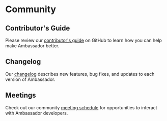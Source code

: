 # Community

## Contributor's Guide
Please review our [contributor's guide](https://github.com/datawire/ambassador/blob/master/DEVELOPING.md)
on GitHub to learn how you can help make Ambassador better.

## Changelog
Our [changelog](https://github.com/datawire/ambassador/blob/$branch$/CHANGELOG.md)
describes new features, bug fixes, and updates to each version of Ambassador.

## Meetings
Check out our community [meeting schedule](https://github.com/emissary-ingress/community/blob/main/MEETING_SCHEDULE.md) for opportunities to interact with Ambassador developers.
